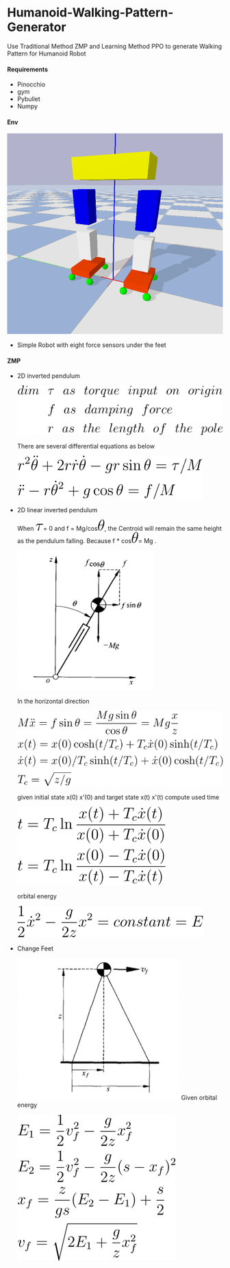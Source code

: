 # Humanoid-Walking-Pattern-Generator
Use Traditional Method ZMP and Learning Method PPO to generate Walking Pattern for Humanoid Robot

#### Requirements

- Pinocchio
- gym 
- Pybullet
- Numpy

#### Env

![Screenshot from 2021-07-12 00-45-11](./images/env.png)

- Simple Robot with eight force sensors under the feet

#### ZMP

- 2D inverted pendulum

  ![inverted](./images/inverted.svg)

  There are several differential equations as below

  ![diff](./images/diff.svg)

- 2D linear inverted pendulum

  When ![tau](./images/tau.svg)= 0 and f = Mg/cos![theta](./images/theta.svg),  the Centroid will remain the same height as the pendulum falling. Because f * cos![theta](./images/theta.svg)= Mg .

  ![linear_inverted](./images/linear_inverted.png)

  In the horizontal direction

  ![x](./images/x.svg) 

  given initial state x(0) x'(0) and target state x(t) x'(t) compute used time

  ![t](./images/t.svg)

  orbital energy

  ![e](./images/e.svg)

- Change Feet

  ![change](./images/change.png)
  Given orbital energy

  ![constraint](./images/constraint.svg)

